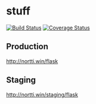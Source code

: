 # stuff
[![Build Status](https://travis-ci.org/nortti/stuff.svg?branch=master)](https://travis-ci.org/nortti/stuff)
[![Coverage Status](https://coveralls.io/repos/github/nortti/stuff/badge.svg?branch=master)](https://coveralls.io/github/nortti/stuff?branch=master)

## Production
http://nortti.win/flask

## Staging
http://nortti.win/staging/flask
